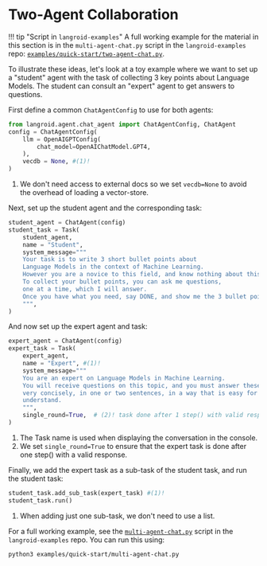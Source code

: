# Two-Agent Collaboration

!!! tip "Script in `langroid-examples`"
        A full working example for the material in this section is
        in the `multi-agent-chat.py` script in the `langroid-examples` repo:
        [`examples/quick-start/two-agent-chat.py`](https://github.com/langroid/langroid-examples/tree/main/examples/quick-start/two-agent-chat.py).


To illustrate these ideas, let's look at a toy example where 
we want to set up a "student" agent with the task of collecting 3 key points
about Language Models. The student can consult an "expert" agent to get 
answers to questions. 

First define a common `ChatAgentConfig` to use for both agents:
```python
from langroid.agent.chat_agent import ChatAgentConfig, ChatAgent
config = ChatAgentConfig(
    llm = OpenAIGPTConfig(
        chat_model=OpenAIChatModel.GPT4,
    ),
    vecdb = None, #(1)!
)
```

1. We don't need access to external docs so we set `vecdb=None` to avoid 
   the overhead of loading a vector-store.

Next, set up the student agent and the corresponding task:

```py
student_agent = ChatAgent(config)
student_task = Task(
    student_agent,
    name = "Student",
    system_message="""
    Your task is to write 3 short bullet points about 
    Language Models in the context of Machine Learning. 
    However you are a novice to this field, and know nothing about this topic. 
    To collect your bullet points, you can ask me questions,
    one at a time, which I will answer.
    Once you have what you need, say DONE, and show me the 3 bullet points. 
    """,
)
```

And now set up the expert agent and task:

```py
expert_agent = ChatAgent(config)
expert_task = Task(
    expert_agent,
    name = "Expert", #(1)!
    system_message="""
    You are an expert on Language Models in Machine Learning. 
    You will receive questions on this topic, and you must answer these
    very concisely, in one or two sentences, in a way that is easy for a novice to 
    understand.
    """,
    single_round=True,  # (2)! task done after 1 step() with valid response
)
```

1. The Task name is used when displaying the conversation in the console.
2. We set `single_round=True` to ensure that the expert task is done after 
   one step() with a valid response. 

Finally, we add the expert task as a sub-task of the student task, 
and run the student task:

```py
student_task.add_sub_task(expert_task) #(1)!
student_task.run()
```

1. When adding just one sub-task, we don't need to use a list.


For a full working example, see the 
[`multi-agent-chat.py`](https://github.com/langroid/langroid-examples/blob/main/examples/quick-start/multi-agent-chat.py)
script in the `langroid-examples` repo. You can run this using:
```bash
python3 examples/quick-start/multi-agent-chat.py
```








